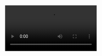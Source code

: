 ![SparkAR Demo](https://github.com/riyadhuddin/bengalivictoryday/blob/4a0a8775213bdd9a4f0cc1d4490041298293bb9d/assets/VID_164016837582F.mp4)
